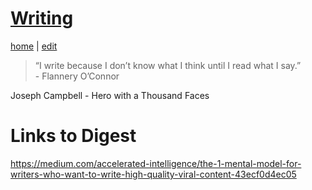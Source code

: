 # [Writing](https://alwinwoo.github.io/pages/writing.html)
[home](https://alwinwoo.github.io/) | [edit](https://github.com/alwinwoo/alwinwoo.github.io/edit/master/pages/writing.md)

> “I write because I don’t know what I think until I read what I say.”<br>- Flannery O’Connor

Joseph Campbell - Hero with a Thousand Faces

# Links to Digest

https://medium.com/accelerated-intelligence/the-1-mental-model-for-writers-who-want-to-write-high-quality-viral-content-43ecf0d4ec05

